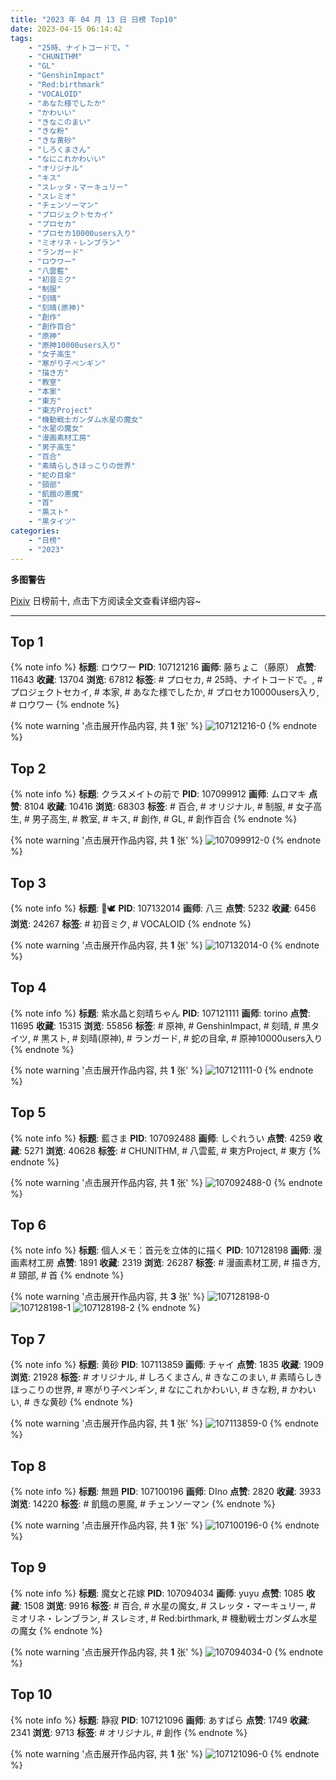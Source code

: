 ```yaml
---
title: "2023 年 04 月 13 日 日榜 Top10"
date: 2023-04-15 06:14:42
tags:
    - "25時、ナイトコードで。"
    - "CHUNITHM"
    - "GL"
    - "GenshinImpact"
    - "Red:birthmark"
    - "VOCALOID"
    - "あなた様でしたか"
    - "かわいい"
    - "きなこのまい"
    - "きな粉"
    - "きな黄砂"
    - "しろくまさん"
    - "なにこれかわいい"
    - "オリジナル"
    - "キス"
    - "スレッタ・マーキュリー"
    - "スレミオ"
    - "チェンソーマン"
    - "プロジェクトセカイ"
    - "プロセカ"
    - "プロセカ10000users入り"
    - "ミオリネ・レンブラン"
    - "ランガード"
    - "ロウワー"
    - "八雲藍"
    - "初音ミク"
    - "制服"
    - "刻晴"
    - "刻晴(原神)"
    - "創作"
    - "創作百合"
    - "原神"
    - "原神10000users入り"
    - "女子高生"
    - "寒がり子ペンギン"
    - "描き方"
    - "教室"
    - "本家"
    - "東方"
    - "東方Project"
    - "機動戦士ガンダム水星の魔女"
    - "水星の魔女"
    - "漫画素材工房"
    - "男子高生"
    - "百合"
    - "素晴らしきほっこりの世界"
    - "蛇の目傘"
    - "頸部"
    - "飢餓の悪魔"
    - "首"
    - "黒スト"
    - "黒タイツ"
categories:
    - "日榜"
    - "2023"
---
```


<i class="fa fa-triangle-exclamation"></i>**多图警告**<i class="fa fa-triangle-exclamation"></i>

[Pixiv](https://www.pixiv.net/) 日榜前十, 点击下方阅读全文查看详细内容~

<!-- more -->

---

## Top 1

{% note info %}
**标题**: ロウワー
**PID**: 107121216 **画师**: 藤ちょこ（藤原）
**点赞**: 11643 **收藏**: 13704 **浏览**: 67812
**标签**: # プロセカ, # 25時、ナイトコードで。, # プロジェクトセカイ, # 本家, # あなた様でしたか, # プロセカ10000users入り, # ロウワー
{% endnote %}

{% note warning '点击展开作品内容, 共 **1** 张' %}
![107121216-0](https://i.pixiv.re/img-original/img/2023/04/13/00/01/19/107121216_p0.png)
{% endnote %}

## Top 2

{% note info %}
**标题**: クラスメイトの前で
**PID**: 107099912 **画师**: ムロマキ
**点赞**: 8104 **收藏**: 10416 **浏览**: 68303
**标签**: # 百合, # オリジナル, # 制服, # 女子高生, # 男子高生, # 教室, # キス, # 創作, # GL, # 創作百合
{% endnote %}

{% note warning '点击展开作品内容, 共 **1** 张' %}
![107099912-0](https://i.pixiv.re/img-original/img/2023/04/12/07/11/59/107099912_p0.jpg)
{% endnote %}

## Top 3

{% note info %}
**标题**: 🌸🕊
**PID**: 107132014 **画师**: 八三
**点赞**: 5232 **收藏**: 6456 **浏览**: 24267
**标签**: # 初音ミク, # VOCALOID
{% endnote %}

{% note warning '点击展开作品内容, 共 **1** 张' %}
![107132014-0](https://i.pixiv.re/img-original/img/2023/04/13/12/01/09/107132014_p0.png)
{% endnote %}

## Top 4

{% note info %}
**标题**: 紫水晶と刻晴ちゃん
**PID**: 107121111 **画师**: torino
**点赞**: 11695 **收藏**: 15315 **浏览**: 55856
**标签**: # 原神, # GenshinImpact, # 刻晴, # 黒タイツ, # 黒スト, # 刻晴(原神), # ランガード, # 蛇の目傘, # 原神10000users入り
{% endnote %}

{% note warning '点击展开作品内容, 共 **1** 张' %}
![107121111-0](https://i.pixiv.re/img-original/img/2023/04/13/00/00/37/107121111_p0.jpg)
{% endnote %}

## Top 5

{% note info %}
**标题**: 藍さま
**PID**: 107092488 **画师**: しぐれうい
**点赞**: 4259 **收藏**: 5271 **浏览**: 40628
**标签**: # CHUNITHM, # 八雲藍, # 東方Project, # 東方
{% endnote %}

{% note warning '点击展开作品内容, 共 **1** 张' %}
![107092488-0](https://i.pixiv.re/img-original/img/2023/04/12/00/00/01/107092488_p0.jpg)
{% endnote %}

## Top 6

{% note info %}
**标题**: 個人メモ：首元を立体的に描く
**PID**: 107128198 **画师**: 漫画素材工房
**点赞**: 1891 **收藏**: 2319 **浏览**: 26287
**标签**: # 漫画素材工房, # 描き方, # 頸部, # 首
{% endnote %}

{% note warning '点击展开作品内容, 共 **3** 张' %}
![107128198-0](https://i.pixiv.re/img-original/img/2023/04/13/07/00/06/107128198_p0.jpg)
![107128198-1](https://i.pixiv.re/img-original/img/2023/04/13/07/00/06/107128198_p1.jpg)
![107128198-2](https://i.pixiv.re/img-original/img/2023/04/13/07/00/06/107128198_p2.jpg)
{% endnote %}

## Top 7

{% note info %}
**标题**: 黄砂
**PID**: 107113859 **画师**: チャイ
**点赞**: 1835 **收藏**: 1909 **浏览**: 21928
**标签**: # オリジナル, # しろくまさん, # きなこのまい, # 素晴らしきほっこりの世界, # 寒がり子ペンギン, # なにこれかわいい, # きな粉, # かわいい, # きな黄砂
{% endnote %}

{% note warning '点击展开作品内容, 共 **1** 张' %}
![107113859-0](https://i.pixiv.re/img-original/img/2023/04/12/20/30/05/107113859_p0.png)
{% endnote %}

## Top 8

{% note info %}
**标题**: 無題
**PID**: 107100196 **画师**: DIno
**点赞**: 2820 **收藏**: 3933 **浏览**: 14220
**标签**: # 飢餓の悪魔, # チェンソーマン
{% endnote %}

{% note warning '点击展开作品内容, 共 **1** 张' %}
![107100196-0](https://i.pixiv.re/img-original/img/2023/04/12/07/35/03/107100196_p0.jpg)
{% endnote %}

## Top 9

{% note info %}
**标题**: 魔女と花嫁
**PID**: 107094034 **画师**: yuyu
**点赞**: 1085 **收藏**: 1508 **浏览**: 9916
**标签**: # 百合, # 水星の魔女, # スレッタ・マーキュリー, # ミオリネ・レンブラン, # スレミオ, # Red:birthmark, # 機動戦士ガンダム水星の魔女
{% endnote %}

{% note warning '点击展开作品内容, 共 **1** 张' %}
![107094034-0](https://i.pixiv.re/img-original/img/2023/04/12/00/33/30/107094034_p0.png)
{% endnote %}

## Top 10

{% note info %}
**标题**: 静寂
**PID**: 107121096 **画师**: あすぱら
**点赞**: 1749 **收藏**: 2341 **浏览**: 9713
**标签**: # オリジナル, # 創作
{% endnote %}

{% note warning '点击展开作品内容, 共 **1** 张' %}
![107121096-0](https://i.pixiv.re/img-original/img/2023/04/13/00/00/31/107121096_p0.jpg)
{% endnote %}
